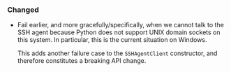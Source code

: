 ### Changed

  - Fail earlier, and more gracefully/specifically, when we cannot talk to
    the SSH agent because Python does not support UNIX domain sockets on
    this system.  In particular, this is the current situation on Windows.

    This adds another failure case to the `SSHAgentClient` constructor, and
    therefore constitutes a breaking API change.

